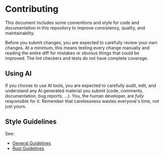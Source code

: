 # Contributing

This document includes some conventions and style for code and documentation in this repository to
improve consistency, quality, and maintainablity.

Before you submit changes, you are expected to carefully review your own changes. At a minimum, this
means testing every change manually and reading the entire diff for mistakes or obvious things that
could be improved. The lint checkers and tests do not have complete coverage.

## Using AI

If you choose to use AI tools, you are expected to carefully audit, edit, and understand any AI
generated material you submit (code, comments, documentation, bug reports, ...). You, the human
developer, are *fully* responsible for it. Remember that carelessness wastes everyone's time, not
just yours.

## Style Guidelines

See:

* [General Guidelines](docs/src/to-contribute/style-guidelines/general-guidelines.md)
* [Rust Guidelines](docs/src/to-contribute/style-guidelines/rust-guidelines.md)